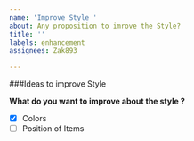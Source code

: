 ```yaml
---
name: 'Improve Style '
about: Any proposition to imrove the Style?
title: ''
labels: enhancement
assignees: Zak893

---
```


###Ideas to improve Style

**What do you want to __improve__ about the style ?**
- [x] Colors
- [ ] Position of Items
